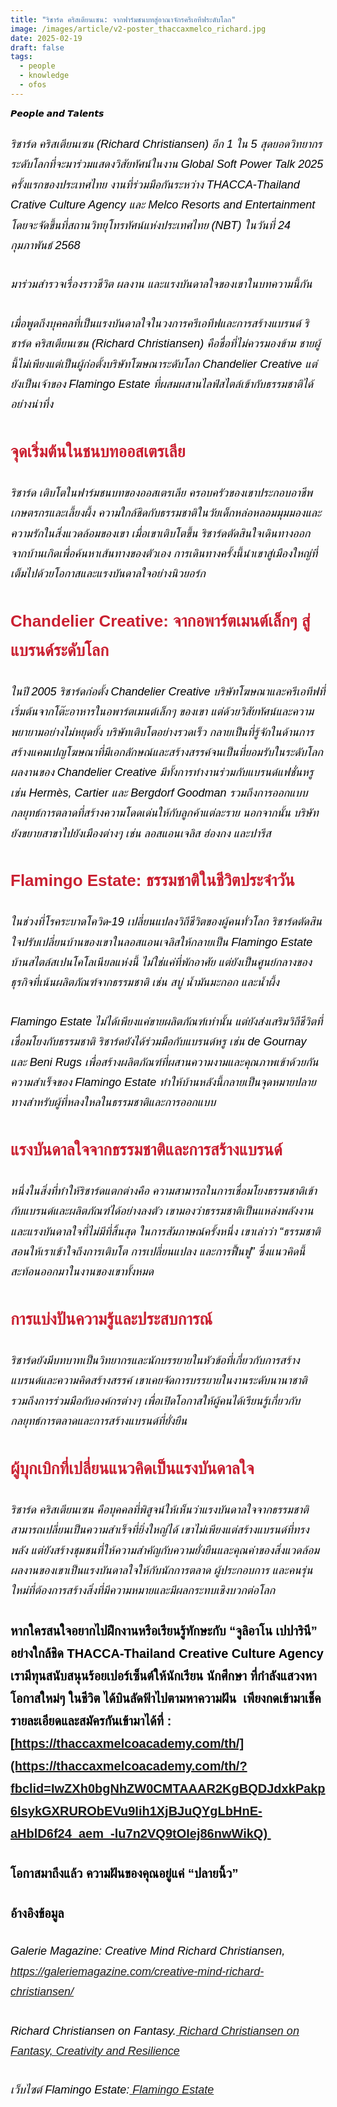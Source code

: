 ```yaml
---
title: "ริชาร์ด คริสเตียนเซน: จากฟาร์มชนบทสู่อาณาจักรครีเอทีฟระดับโลก"
image: /images/article/v2-poster_thaccaxmelco_richard.jpg
date: 2025-02-19
draft: false
tags:
  - people
  - knowledge
  - ofos
---
```

<style>
    body {
        color: black;
    }

    h3 {
        color: #ca2031;
        font-family: "IBM Plex Sans Thai", sans-serif;
        font-weight: bold;
        font-size: 26px;
        line-height: 1.8;
    }

    h4 {
        color: black;
        font-family: "IBM Plex Sans Thai", sans-serif;
        font-weight: bold;
        font-size: 20px;
        line-height: 1.8;
    }

h5 {
        color: black;
        font-family: "sarabun", sans-serif;
        font-weight: lighter;
        font-size: 18px;
        line-height: 1.8;
    }
</style>

𝙋𝙚𝙤𝙥𝙡𝙚 𝙖𝙣𝙙 𝙏𝙖𝙡𝙚𝙣𝙩𝙨

##### ริชาร์ด คริสเตียนเซน (Richard Christiansen) อีก 1 ใน 5 สุดยอดวิทยากรระดับโลกที่จะมาร่วมแสดงวิสัยทัศน์ในงาน Global Soft Power Talk 2025 ครั้งแรกของประเทศไทย งานที่ร่วมมือกันระหว่าง THACCA-Thailand Crative Culture Agency และ Melco Resorts and Entertainment  โดยจะจัดขึ้นที่สถานวิทยุโทรทัศน์แห่งประเทศไทย (NBT) ในวันที่ 24 กุมภาพันธ์ 2568 

##### มาร่วมสำรวจเรื่องราวชีวิต ผลงาน และแรงบันดาลใจของเขาในบทความนี้กัน

##### เมื่อพูดถึงบุคคลที่เป็นแรงบันดาลใจในวงการครีเอทีฟและการสร้างแบรนด์ ริชาร์ด คริสเตียนเซน (Richard Christiansen) คือชื่อที่ไม่ควรมองข้าม ชายผู้นี้ไม่เพียงแต่เป็นผู้ก่อตั้งบริษัทโฆษณาระดับโลก Chandelier Creative แต่ยังเป็นเจ้าของ Flamingo Estate ที่ผสมผสานไลฟ์สไตล์เข้ากับธรรมชาติได้อย่างน่าทึ่ง 

### จุดเริ่มต้นในชนบทออสเตรเลีย

##### ริชาร์ด เติบโตในฟาร์มชนบทของออสเตรเลีย ครอบครัวของเขาประกอบอาชีพเกษตรกรและเลี้ยงผึ้ง ความใกล้ชิดกับธรรมชาติในวัยเด็กหล่อหลอมมุมมองและความรักในสิ่งแวดล้อมของเขา เมื่อเขาเติบโตขึ้น ริชาร์ดตัดสินใจเดินทางออกจากบ้านเกิดเพื่อค้นหาเส้นทางของตัวเอง การเดินทางครั้งนี้นำเขาสู่เมืองใหญ่ที่เต็มไปด้วยโอกาสและแรงบันดาลใจอย่างนิวยอร์ก

### Chandelier Creative: จากอพาร์ตเมนต์เล็กๆ สู่แบรนด์ระดับโลก

##### ในปี 2005 ริชาร์ดก่อตั้ง Chandelier Creative บริษัทโฆษณาและครีเอทีฟที่เริ่มต้นจากโต๊ะอาหารในอพาร์ตเมนต์เล็กๆ ของเขา แต่ด้วยวิสัยทัศน์และความพยายามอย่างไม่หยุดยั้ง บริษัทเติบโตอย่างรวดเร็ว กลายเป็นที่รู้จักในด้านการสร้างแคมเปญโฆษณาที่มีเอกลักษณ์และสร้างสรรค์จนเป็นที่ยอมรับในระดับโลกผลงานของ Chandelier Creative มีทั้งการทำงานร่วมกับแบรนด์แฟชั่นหรู เช่น Hermès, Cartier และ Bergdorf Goodman รวมถึงการออกแบบกลยุทธ์การตลาดที่สร้างความโดดเด่นให้กับลูกค้าแต่ละราย นอกจากนั้น บริษัทยังขยายสาขาไปยังเมืองต่างๆ เช่น ลอสแอนเจลิส ฮ่องกง และปารีส

### Flamingo Estate: ธรรมชาติในชีวิตประจำวัน

##### ในช่วงที่โรคระบาดโควิด-19 เปลี่ยนแปลงวิถีชีวิตของผู้คนทั่วโลก ริชาร์ดตัดสินใจปรับเปลี่ยนบ้านของเขาในลอสแอนเจลิสให้กลายเป็น Flamingo Estate บ้านสไตล์สเปนโคโลเนียลแห่งนี้ ไม่ใช่แค่ที่พักอาศัย แต่ยังเป็นศูนย์กลางของธุรกิจที่เน้นผลิตภัณฑ์จากธรรมชาติ เช่น สบู่ น้ำมันมะกอก และน้ำผึ้ง

##### Flamingo Estate ไม่ได้เพียงแค่ขายผลิตภัณฑ์เท่านั้น แต่ยังส่งเสริมวิถีชีวิตที่เชื่อมโยงกับธรรมชาติ ริชาร์ดยังได้ร่วมมือกับแบรนด์หรู เช่น de Gournay และ Beni Rugs เพื่อสร้างผลิตภัณฑ์ที่ผสานความงามและคุณภาพเข้าด้วยกัน ความสำเร็จของ Flamingo Estate ทำให้บ้านหลังนี้กลายเป็นจุดหมายปลายทางสำหรับผู้ที่หลงใหลในธรรมชาติและการออกแบบ

### แรงบันดาลใจจากธรรมชาติและการสร้างแบรนด์

##### หนึ่งในสิ่งที่ทำให้ริชาร์ดแตกต่างคือ ความสามารถในการเชื่อมโยงธรรมชาติเข้ากับแบรนด์และผลิตภัณฑ์ได้อย่างลงตัว เขามองว่าธรรมชาติเป็นแหล่งพลังงานและแรงบันดาลใจที่ไม่มีที่สิ้นสุด ในการสัมภาษณ์ครั้งหนึ่ง เขาเล่าว่า “ธรรมชาติสอนให้เราเข้าใจถึงการเติบโต การเปลี่ยนแปลง และการฟื้นฟู” ซึ่งแนวคิดนี้สะท้อนออกมาในงานของเขาทั้งหมด

### การแบ่งปันความรู้และประสบการณ์

##### ริชาร์ดยังมีบทบาทเป็นวิทยากรและนักบรรยายในหัวข้อที่เกี่ยวกับการสร้างแบรนด์และความคิดสร้างสรรค์ เขาเคยจัดการบรรยายในงานระดับนานาชาติ รวมถึงการร่วมมือกับองค์กรต่างๆ เพื่อเปิดโอกาสให้ผู้คนได้เรียนรู้เกี่ยวกับกลยุทธ์การตลาดและการสร้างแบรนด์ที่ยั่งยืน

### ผู้บุกเบิกที่เปลี่ยนแนวคิดเป็นแรงบันดาลใจ

##### ริชาร์ด คริสเตียนเซน คือบุคคลที่พิสูจน์ให้เห็นว่าแรงบันดาลใจจากธรรมชาติสามารถเปลี่ยนเป็นความสำเร็จที่ยิ่งใหญ่ได้ เขาไม่เพียงแต่สร้างแบรนด์ที่ทรงพลัง แต่ยังสร้างชุมชนที่ให้ความสำคัญกับความยั่งยืนและคุณค่าของสิ่งแวดล้อม ผลงานของเขาเป็นแรงบันดาลใจให้กับนักการตลาด ผู้ประกอบการ และคนรุ่นใหม่ที่ต้องการสร้างสิ่งที่มีความหมายและมีผลกระทบเชิงบวกต่อโลก

#### หากใครสนใจอยากไปฝึกงานหรือเรียนรู้ทักษะกับ “จูลิอาโน เปปารินี” อย่างใกล้ชิด THACCA-Thailand Creative Culture Agency เรามีทุนสนับสนุนร้อยเปอร์เซ็นต์ให้นักเรียน นักศึกษา ที่กำลังแสวงหาโอกาสใหม่ๆ ในชีวิต ได้บินลัดฟ้าไปตามหาความฝัน  เพียงกดเข้ามาเช็ครายละเอียดและสมัครกันเข้ามาได้ที่ :  [https://thaccaxmelcoacademy.com/th/](https://thaccaxmelcoacademy.com/th/?fbclid=IwZXh0bgNhZW0CMTAAAR2KgBQDJdxkPakp6lsykGXRURObEVu9Iih1XjBJuQYgLbHnE-aHblD6f24_aem_-lu7n2VQ9tOIej86nwWikQ) 

#### โอกาสมาถึงแล้ว ความฝันของคุณอยู่แค่ “ปลายนิ้ว” 

#### อ้างอิงข้อมูล

##### Galerie Magazine: Creative Mind Richard Christiansen, <https://galeriemagazine.com/creative-mind-richard-christiansen/> 

##### Richard Christiansen on Fantasy.[ Richard Christiansen on Fantasy, Creativity and Resilience](https://www.youtube.com/watch?v=pTtMD5gVgU8)

##### เว็บไซต์ Flamingo Estate:[ Flamingo Estate](https://flamingoestate.com)
